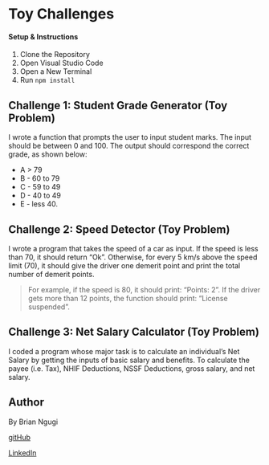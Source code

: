 # Toy Challenges

#### Setup & Instructions
1. Clone the Repository
2. Open Visual Studio Code
3. Open a New Terminal
4. Run `npm install`

## Challenge 1: Student Grade Generator (Toy Problem)

I wrote a function that prompts the user to input student marks. The input should be between 0 and 100. The output should correspond the correct grade, as shown below: 

  - A > 79
  - B - 60 to 79
  - C -  59 to 49
  - D - 40 to 49
  - E - less 40.

## Challenge 2: Speed Detector (Toy Problem)

I wrote a program that takes the speed of a car as input. If the speed is less than 70, it should return “Ok”. Otherwise, for every 5 km/s above the speed limit (70), it should give the driver one demerit point and print the total number of demerit points.

   > For example, if the speed is 80, it should print: “Points: 2”. If the driver gets more than 12 points, the function should print: “License suspended”.


## Challenge 3: Net Salary Calculator (Toy Problem)

I coded a program whose major task is to calculate an individual’s Net Salary by getting the inputs of basic salary and benefits. 
To calculate the payee (i.e. Tax), NHIF Deductions, NSSF Deductions, gross salary, and net salary. 




## Author
By Brian Ngugi

[gitHub](https://github.com/BnX9)

[LinkedIn](https://www.linkedin.com/in/brian-ngugi-17779828b/)




